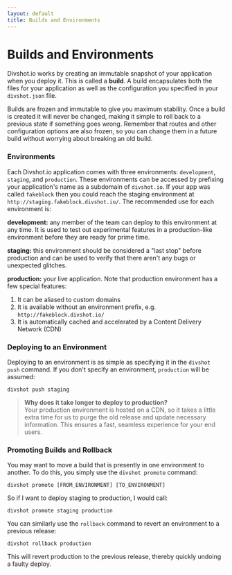 ```yaml
---
layout: default
title: Builds and Environments
---
```


# Builds and Environments

Divshot.io works by creating an immutable snapshot of your application when you deploy
it. This is called a **build**. A build encapsulates both the files for your application
as well as the configuration you specified in your `divshot.json` file.

Builds are frozen and immutable to give you maximum stability. Once a build is created it
will never be changed, making it simple to roll back to a previous state if something goes
wrong. Remember that routes and other configuration options are also frozen, so you can
change them in a future build without worrying about breaking an old build.

### Environments

Each Divshot.io application comes with three environments: `development`, `staging`, and
`production`. These environments can be accessed by prefixing your application's name as
a subdomain of `divshot.io`. If your app was called `fakeblock` then you could reach 
the staging environment at `http://staging.fakeblock.divshot.io/`. The recommended use
for each environment is:

**development:** any member of the team can deploy to this environment at any time. It
is used to test out experimental features in a production-like environment before they
are ready for prime time.

**staging:** this environment should be considered a "last stop" before production and
can be used to verify that there aren't any bugs or unexpected glitches.

**production:** your live application. Note that production environment has a few special features:

1. It can be aliased to custom domains
2. It is available without an environment prefix, e.g. `http://fakeblock.divshot.io/`
3. It is automatically cached and accelerated by a Content Delivery Network (CDN)

### Deploying to an Environment

Deploying to an environment is as simple as specifying it in the `divshot push` command.
If you don't specify an environment, `production` will be assumed:

    divshot push staging
    
> **Why does it take longer to deploy to production?**  
> Your production environment is hosted on a CDN, so it takes a little extra time for us to purge the old release and update necessary information. This ensures a fast, seamless experience for your end users.
    
### Promoting Builds and Rollback

You may want to move a build that is presently in one environment to another. To do this, you
simply use the `divshot promote` command:

    divshot promote [FROM_ENVIRONMENT] [TO_ENVIRONMENT]
    
So if I want to deploy staging to production, I would call:

    divshot promote staging production
    
You can similarly use the `rollback` command to revert an environment to a previous release:

    divshot rollback production
    
This will revert production to the previous release, thereby quickly undoing a faulty deploy.